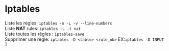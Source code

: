# Iptables

Liste les règles: `iptables -n -L -v --line-numbers`  
Liste **NAT** rules: `iptables -L -t nat`    
Liste toutes les règles : `iptables-save`  
Supprimer une règle: `iptables -D <table> <rule_nb>` EX:`iptables -D INPUT 1`  
